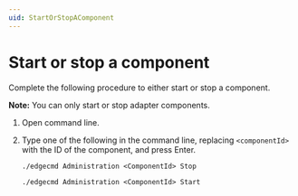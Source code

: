 ```yaml
---
uid: StartOrStopAComponent
---
```


# Start or stop a component

Complete the following procedure to either start or stop a component. 

**Note:** You can only start or stop adapter components.

1. Open command line.
2. Type one of the following in the command line, replacing `<componentId>` with the ID of the component, and press Enter.

   ```
   ./edgecmd Administration <ComponentId> Stop
   ```
  
   ```
   ./edgecmd Administration <ComponentId> Start
   ```
